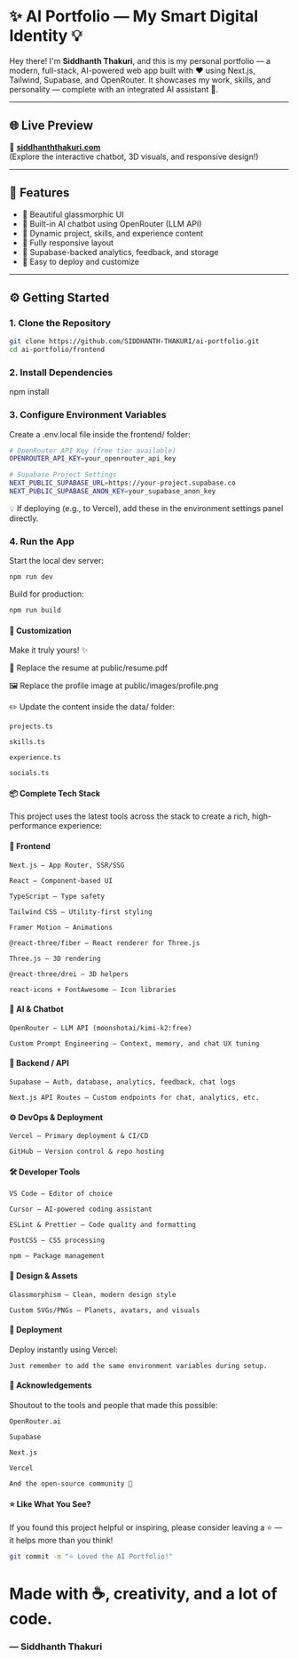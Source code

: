 # ✨ AI Portfolio — My Smart Digital Identity 💡

Hey there! I'm **Siddhanth Thakuri**, and this is my personal portfolio — a modern, full-stack, AI-powered web app built with ❤️ using Next.js, Tailwind, Supabase, and OpenRouter. It showcases my work, skills, and personality — complete with an integrated AI assistant 🤖.

---

## 🌐 Live Preview

🔗 **[siddhanththakuri.com](https://siddhanththakuri.com/)**  
(Explore the interactive chatbot, 3D visuals, and responsive design!)

---

## 🌟 Features

- 🎨 Beautiful glassmorphic UI
- 🤖 Built-in AI chatbot using OpenRouter (LLM API)
- 🧠 Dynamic project, skills, and experience content
- 📱 Fully responsive layout
- 💾 Supabase-backed analytics, feedback, and storage
- 🚀 Easy to deploy and customize

---

## ⚙️ Getting Started

### 1. Clone the Repository

```bash
git clone https://github.com/SIDDHANTH-THAKURI/ai-portfolio.git
cd ai-portfolio/frontend
```
### 2. Install Dependencies

npm install

### 3. Configure Environment Variables
Create a .env.local file inside the frontend/ folder:
```bash
# OpenRouter API Key (free tier available)
OPENROUTER_API_KEY=your_openrouter_api_key

# Supabase Project Settings
NEXT_PUBLIC_SUPABASE_URL=https://your-project.supabase.co
NEXT_PUBLIC_SUPABASE_ANON_KEY=your_supabase_anon_key
```
💡 If deploying (e.g., to Vercel), add these in the environment settings panel directly.

### 4. Run the App
Start the local dev server:

```bash
npm run dev
```

Build for production:

```bash
npm run build
```

#### 🧠 Customization
Make it truly yours! ✨

📄 Replace the resume at public/resume.pdf

🖼️ Replace the profile image at public/images/profile.png

✏️ Update the content inside the data/ folder:
```
projects.ts

skills.ts

experience.ts

socials.ts
```
#### 📦 Complete Tech Stack
This project uses the latest tools across the stack to create a rich, high-performance experience:

#### 🎨 Frontend
```
Next.js – App Router, SSR/SSG

React – Component-based UI

TypeScript – Type safety

Tailwind CSS – Utility-first styling

Framer Motion – Animations

@react-three/fiber – React renderer for Three.js

Three.js – 3D rendering

@react-three/drei – 3D helpers

react-icons + FontAwesome – Icon libraries
```
#### 🤖 AI & Chatbot
```
OpenRouter – LLM API (moonshotai/kimi-k2:free)

Custom Prompt Engineering – Context, memory, and chat UX tuning
```
#### 🧠 Backend / API
```
Supabase – Auth, database, analytics, feedback, chat logs

Next.js API Routes – Custom endpoints for chat, analytics, etc.
```
#### ⚙️ DevOps & Deployment
```
Vercel – Primary deployment & CI/CD

GitHub – Version control & repo hosting
```
#### 🛠️ Developer Tools
```
VS Code – Editor of choice

Cursor – AI-powered coding assistant

ESLint & Prettier – Code quality and formatting

PostCSS – CSS processing

npm – Package management
```
#### 🎨 Design & Assets
```
Glassmorphism – Clean, modern design style

Custom SVGs/PNGs – Planets, avatars, and visuals
```
#### 🚀 Deployment
Deploy instantly using Vercel:
```
Just remember to add the same environment variables during setup.
```

#### 🙏 Acknowledgements
Shoutout to the tools and people that made this possible:
```
OpenRouter.ai

Supabase

Next.js

Vercel

And the open-source community 💜
```
#### ⭐ Like What You See?
If you found this project helpful or inspiring, please consider leaving a ⭐ — it helps more than you think!
```bash
git commit -m "⭐ Loved the AI Portfolio!"
```

# Made with ☕, creativity, and a lot of code.
### — Siddhanth Thakuri
